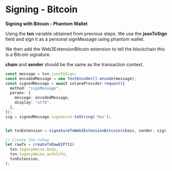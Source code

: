 # Signing - Bitcoin

**Signing with Bitcoin - Phantom Wallet**

Using the **txn** variable obtained from previous steps. We use the **jsonToSign** field and sign it as a personal signMessage using phantom wallet.&#x20;

We then add the Web3ExtensionBitcoin extension to tell the blockchain this is a Bitcoin signature.&#x20;

**chain** and **sender** should be the same as the transaction context.

```typescript
const message = txn.jsonToSign;
const encodedMessage = new TextEncoder().encode(message);
const signedMessage = await solanaProvider.request({
  method: "signMessage",
  params: {
    message: encodedMessage,
    display: "utf8",
  },
});
sig = signedMessage.signature.toString('hex');


let txnExtension = signatureToWeb3ExtensionBitcoin(chain, sender, sig);

// Create the txRaw
let rawTx = createTxRawEIP712(
  txn.legacyAmino.body,
  txn.legacyAmino.authInfo,
  txnExtension,
);
```
